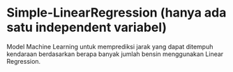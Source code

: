 # Simple-LinearRegression (hanya ada satu independent variabel)
Model Machine Learning untuk memprediksi jarak yang dapat ditempuh kendaraan berdasarkan berapa banyak jumlah bensin menggunakan Linear Regression.

